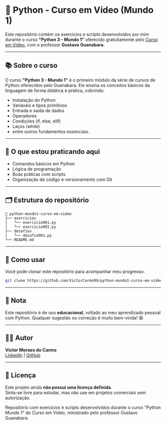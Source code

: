 # 🐍 Python - Curso em Vídeo (Mundo 1)

Este repositório contém os exercícios e scripts desenvolvidos por mim durante o curso **"Python 3 - Mundo 1"** oferecido gratuitamente pelo [Curso em Vídeo](https://www.cursoemvideo.com/), com o professor **Gustavo Guanabara**.

---

## 📚 Sobre o curso

O curso **"Python 3 - Mundo 1"** é o primeiro módulo da série de cursos de Python oferecidos pelo Guanabara. Ele ensina os conceitos básicos da linguagem de forma didática e prática, cobrindo:

- Instalação do Python
- Variáveis e tipos primitivos
- Entrada e saída de dados
- Operadores
- Condições (if, else, elif)
- Laços (while)
- entre outros fundamentos essenciais.

---

## 🧠 O que estou praticando aqui

- Comandos básicos em Python
- Lógica de programação
- Boas práticas com scripts
- Organização de código e versionamento com Git

---

## 🗂️ Estrutura do repositório

```
📁 python-mundo1-curso-em-video
├── exercicios
│   └── exercicio001.py
│   └── exercicio002.py
├── desafios
│   └── desafio001.py
└── README.md
```

---

## 🚀 Como usar

Você pode clonar este repositório para acompanhar meu progresso:

```bash
git clone https://github.com/VictorCarmo99/python-mundo1-curso-em-video.git
```

---

## 📌 Nota

Este repositório é de uso **educacional**, voltado ao meu aprendizado pessoal com Python. Qualquer sugestão ou correção é muito bem-vinda! 😄

---

## 🧑‍💻 Autor

**Victor Moraes do Carmo**  
[LinkedIn](https://www.linkedin.com/in/victor-carmo-729b0b35b/) | [GitHub](https://github.com/VictorCarmo99)

---

## 📜 Licença

Este projeto ainda **não possui uma licença definida**.  
Sinta-se livre para estudar, mas não use em projetos comerciais sem autorização.

Repositório com exercícios e scripts desenvolvidos durante o curso "Python Mundo 1" do Curso em Vídeo, ministrado pelo professor Gustavo Guanabara.
